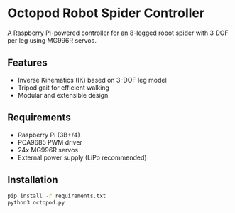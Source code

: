 # Octopod Robot Spider Controller

A Raspberry Pi-powered controller for an 8-legged robot spider with 3 DOF per leg using MG996R servos.

## Features

- Inverse Kinematics (IK) based on 3-DOF leg model
- Tripod gait for efficient walking
- Modular and extensible design

## Requirements

- Raspberry Pi (3B+/4)
- PCA9685 PWM driver
- 24x MG996R servos
- External power supply (LiPo recommended)

## Installation

```bash
pip install -r requirements.txt
python3 octopod.py
